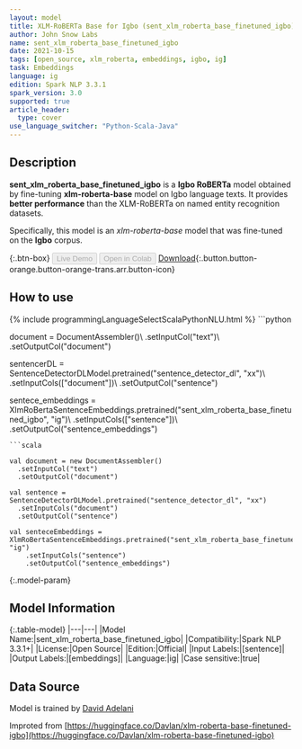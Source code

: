 ```yaml
---
layout: model
title: XLM-RoBERTa Base for Igbo (sent_xlm_roberta_base_finetuned_igbo)
author: John Snow Labs
name: sent_xlm_roberta_base_finetuned_igbo
date: 2021-10-15
tags: [open_source, xlm_roberta, embeddings, igbo, ig]
task: Embeddings
language: ig
edition: Spark NLP 3.3.1
spark_version: 3.0
supported: true
article_header:
  type: cover
use_language_switcher: "Python-Scala-Java"
---
```


## Description

**sent_xlm_roberta_base_finetuned_igbo** is a **Igbo RoBERTa** model obtained by fine-tuning **xlm-roberta-base** model on Igbo language texts. It provides **better performance** than the XLM-RoBERTa on named entity recognition datasets.
            
Specifically, this model is an *xlm-roberta-base* model that was fine-tuned on the **Igbo** corpus.

{:.btn-box}
<button class="button button-orange" disabled>Live Demo</button>
<button class="button button-orange" disabled>Open in Colab</button>
[Download](https://s3.amazonaws.com/auxdata.johnsnowlabs.com/public/models/sent_xlm_roberta_base_finetuned_igbo_ig_3.3.1_3.0_1634304436463.zip){:.button.button-orange.button-orange-trans.arr.button-icon}

## How to use



<div class="tabs-box" markdown="1">
{% include programmingLanguageSelectScalaPythonNLU.html %}
```python
                
document = DocumentAssembler()\ 
    .setInputCol("text")\ 
    .setOutputCol("document")

sentencerDL = SentenceDetectorDLModel.pretrained("sentence_detector_dl", "xx")\ 
    .setInputCols(["document"])\ 
    .setOutputCol("sentence")

sentece_embeddings = XlmRoBertaSentenceEmbeddings.pretrained("sent_xlm_roberta_base_finetuned_igbo", "ig")\ 
    .setInputCols(["sentence"])\ 
    .setOutputCol("sentence_embeddings")

```
```scala

val document = new DocumentAssembler()
  .setInputCol("text")
  .setOutputCol("document")

val sentence = SentenceDetectorDLModel.pretrained("sentence_detector_dl", "xx")
  .setInputCols("document")
  .setOutputCol("sentence")

val senteceEmbeddings = XlmRoBertaSentenceEmbeddings.pretrained("sent_xlm_roberta_base_finetuned_igbo", "ig")
    .setInputCols("sentence")
    .setOutputCol("sentence_embeddings")
```
</div>

{:.model-param}
## Model Information

{:.table-model}
|---|---|
|Model Name:|sent_xlm_roberta_base_finetuned_igbo|
|Compatibility:|Spark NLP 3.3.1+|
|License:|Open Source|
|Edition:|Official|
|Input Labels:|[sentence]|
|Output Labels:|[embeddings]|
|Language:|ig|
|Case sensitive:|true|

## Data Source

Model is trained by [David Adelani](https://huggingface.co/Davlan)

Improted from [https://huggingface.co/Davlan/xlm-roberta-base-finetuned-igbo](https://huggingface.co/Davlan/xlm-roberta-base-finetuned-igbo)